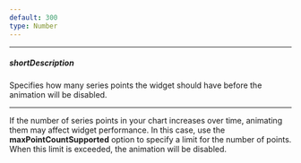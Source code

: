 ```yaml
---
default: 300
type: Number
---
```

---
##### shortDescription
Specifies how many series points the widget should have before the animation will be disabled.

---
If the number of series points in your chart increases over time, animating them may affect widget performance. In this case, use the **maxPointCountSupported** option to specify a limit for the number of points. When this limit is exceeded, the animation will be disabled.